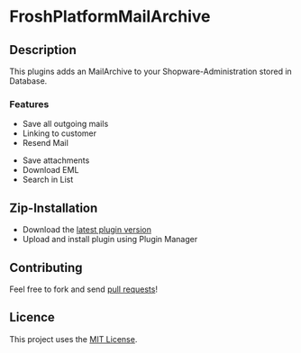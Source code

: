 # FroshPlatformMailArchive

## Description

This plugins adds an MailArchive to your Shopware-Administration stored in Database.

### Features

* Save all outgoing mails
* Linking to customer
* Resend Mail
- Save attachments
- Download EML
- Search in List

## Zip-Installation

* Download the [latest plugin version](https://github.com/FriendsOfShopware/FroshPlatformMailArchive/releases/latest/)
* Upload and install plugin using Plugin Manager

## Contributing

Feel free to fork and send [pull requests](https://github.com/FriendsOfShopware/FroshPlatformMailArchive)!

## Licence

This project uses the [MIT License](LICENSE.md).
